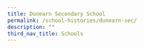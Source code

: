 ```yaml
---
title: Dunearn Secondary School
permalink: /school-histories/dunearn-sec/
description: ""
third_nav_title: Schools
---
```


